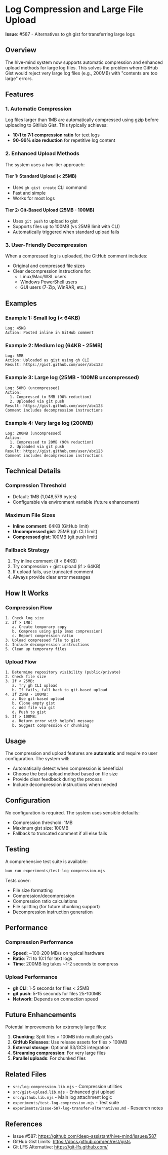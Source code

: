 # Log Compression and Large File Upload

**Issue**: #587 - Alternatives to gh gist for transferring large logs

## Overview

The hive-mind system now supports automatic compression and enhanced upload methods for large log files. This solves the problem where GitHub Gist would reject very large log files (e.g., 200MB) with "contents are too large" errors.

## Features

### 1. Automatic Compression

Log files larger than 1MB are automatically compressed using gzip before uploading to GitHub Gist. This typically achieves:
- **10:1 to 7:1 compression ratio** for text logs
- **90-99% size reduction** for repetitive log content

### 2. Enhanced Upload Methods

The system uses a two-tier approach:

#### Tier 1: Standard Upload (< 25MB)
- Uses `gh gist create` CLI command
- Fast and simple
- Works for most logs

#### Tier 2: Git-Based Upload (25MB - 100MB)
- Uses `git push` to upload to gist
- Supports files up to 100MB (vs 25MB limit with CLI)
- Automatically triggered when standard upload fails

### 3. User-Friendly Decompression

When a compressed log is uploaded, the GitHub comment includes:
- Original and compressed file sizes
- Clear decompression instructions for:
  - Linux/Mac/WSL users
  - Windows PowerShell users
  - GUI users (7-Zip, WinRAR, etc.)

## Examples

### Example 1: Small log (< 64KB)
```
Log: 45KB
Action: Posted inline in GitHub comment
```

### Example 2: Medium log (64KB - 25MB)
```
Log: 5MB
Action: Uploaded as gist using gh CLI
Result: https://gist.github.com/user/abc123
```

### Example 3: Large log (25MB - 100MB uncompressed)
```
Log: 50MB (uncompressed)
Action:
  1. Compressed to 5MB (90% reduction)
  2. Uploaded via git push
Result: https://gist.github.com/user/abc123
Comment includes decompression instructions
```

### Example 4: Very large log (200MB)
```
Log: 200MB (uncompressed)
Action:
  1. Compressed to 20MB (90% reduction)
  2. Uploaded via git push
Result: https://gist.github.com/user/abc123
Comment includes decompression instructions
```

## Technical Details

### Compression Threshold
- Default: 1MB (1,048,576 bytes)
- Configurable via environment variable (future enhancement)

### Maximum File Sizes
- **Inline comment**: 64KB (GitHub limit)
- **Uncompressed gist**: 25MB (gh CLI limit)
- **Compressed gist**: 100MB (git push limit)

### Fallback Strategy
1. Try inline comment (if < 64KB)
2. Try compression + gist upload (if > 64KB)
3. If upload fails, use truncated comment
4. Always provide clear error messages

## How It Works

### Compression Flow
```
1. Check log size
2. If > 1MB:
   a. Create temporary copy
   b. Compress using gzip (max compression)
   c. Report compression ratio
3. Upload compressed file to gist
4. Include decompression instructions
5. Clean up temporary files
```

### Upload Flow
```
1. Determine repository visibility (public/private)
2. Check file size
3. If < 25MB:
   a. Try gh CLI upload
   b. If fails, fall back to git-based upload
4. If 25MB - 100MB:
   a. Use git-based upload
   b. Clone empty gist
   c. Add file via git
   d. Push to gist
5. If > 100MB:
   a. Return error with helpful message
   b. Suggest compression or chunking
```

## Usage

The compression and upload features are **automatic** and require no user configuration. The system will:
- Automatically detect when compression is beneficial
- Choose the best upload method based on file size
- Provide clear feedback during the process
- Include decompression instructions when needed

## Configuration

No configuration is required. The system uses sensible defaults:
- Compression threshold: 1MB
- Maximum gist size: 100MB
- Fallback to truncated comment if all else fails

## Testing

A comprehensive test suite is available:
```bash
bun run experiments/test-log-compression.mjs
```

Tests cover:
- File size formatting
- Compression/decompression
- Compression ratio calculations
- File splitting (for future chunking support)
- Decompression instruction generation

## Performance

### Compression Performance
- **Speed**: ~100-200 MB/s on typical hardware
- **Ratio**: 7:1 to 10:1 for text logs
- **Time**: 200MB log takes ~1-2 seconds to compress

### Upload Performance
- **gh CLI**: 1-5 seconds for files < 25MB
- **git push**: 5-15 seconds for files 25-100MB
- **Network**: Depends on connection speed

## Future Enhancements

Potential improvements for extremely large files:
1. **Chunking**: Split files > 100MB into multiple gists
2. **GitHub Releases**: Use release assets for files > 100MB
3. **External storage**: Optional S3/GCS integration
4. **Streaming compression**: For very large files
5. **Parallel uploads**: For chunked files

## Related Files

- `src/log-compression.lib.mjs` - Compression utilities
- `src/gist-upload.lib.mjs` - Enhanced gist upload
- `src/github.lib.mjs` - Main log attachment logic
- `experiments/test-log-compression.mjs` - Test suite
- `experiments/issue-587-log-transfer-alternatives.md` - Research notes

## References

- Issue #587: https://github.com/deep-assistant/hive-mind/issues/587
- GitHub Gist Limits: https://docs.github.com/en/rest/gists
- Git LFS Alternative: https://git-lfs.github.com/

